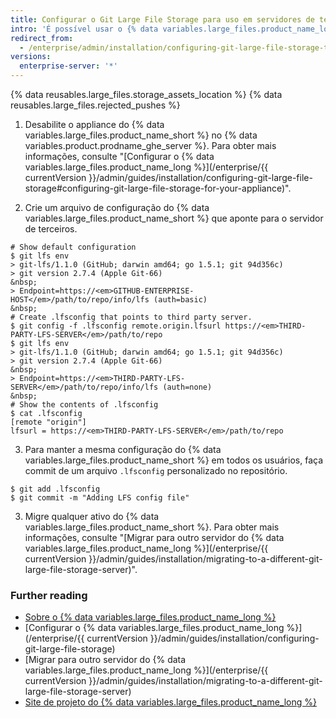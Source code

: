 ```yaml
---
title: Configurar o Git Large File Storage para uso em servidores de terceiros
intro: 'É possível usar o {% data variables.large_files.product_name_long %} ({% data variables.large_files.product_name_short %}) em um servidor de terceiros desabilitando o {% data variables.large_files.product_name_short %} no appliance do {% data variables.product.prodname_ghe_server %} e configurando o cliente {% data variables.large_files.product_name_short %} com a URL do servidor em que você pretende armazenar os ativos de grande volume.'
redirect_from:
  - /enterprise/admin/installation/configuring-git-large-file-storage-to-use-a-third-party-server
versions:
  enterprise-server: '*'
---
```


{% data reusables.large_files.storage_assets_location %}
{% data reusables.large_files.rejected_pushes %}

1. Desabilite o appliance do {% data variables.large_files.product_name_short %} no {% data variables.product.prodname_ghe_server %}. Para obter mais informações, consulte "[Configurar o {% data variables.large_files.product_name_long %}](/enterprise/{{ currentVersion }}/admin/guides/installation/configuring-git-large-file-storage#configuring-git-large-file-storage-for-your-appliance)".

2. Crie um arquivo de configuração do {% data variables.large_files.product_name_short %} que aponte para o servidor de terceiros.
  ```shell
  # Show default configuration
  $ git lfs env
  > git-lfs/1.1.0 (GitHub; darwin amd64; go 1.5.1; git 94d356c)
  > git version 2.7.4 (Apple Git-66)
  &nbsp;
  > Endpoint=https://<em>GITHUB-ENTERPRISE-HOST</em>/path/to/repo/info/lfs (auth=basic)
  &nbsp;
  # Create .lfsconfig that points to third party server.
  $ git config -f .lfsconfig remote.origin.lfsurl https://<em>THIRD-PARTY-LFS-SERVER</em>/path/to/repo
  $ git lfs env
  > git-lfs/1.1.0 (GitHub; darwin amd64; go 1.5.1; git 94d356c)
  > git version 2.7.4 (Apple Git-66)
  &nbsp;
  > Endpoint=https://<em>THIRD-PARTY-LFS-SERVER</em>/path/to/repo/info/lfs (auth=none)
  &nbsp;
  # Show the contents of .lfsconfig
  $ cat .lfsconfig
  [remote "origin"]
  lfsurl = https://<em>THIRD-PARTY-LFS-SERVER</em>/path/to/repo
  ```

3. Para manter a mesma configuração do {% data variables.large_files.product_name_short %} em todos os usuários, faça commit de um arquivo `.lfsconfig` personalizado no repositório.
  ```shell
  $ git add .lfsconfig
  $ git commit -m "Adding LFS config file"
  ```
3. Migre qualquer ativo do {% data variables.large_files.product_name_short %}. Para obter mais informações, consulte "[Migrar para outro servidor do {% data variables.large_files.product_name_long %}](/enterprise/{{ currentVersion }}/admin/guides/installation/migrating-to-a-different-git-large-file-storage-server)".

### Further reading

- [Sobre o {% data variables.large_files.product_name_long %}](/articles/about-git-large-file-storage/)
- [Configurar o {% data variables.large_files.product_name_long %}](/enterprise/{{ currentVersion }}/admin/guides/installation/configuring-git-large-file-storage)
- [Migrar para outro servidor do {% data variables.large_files.product_name_long %}](/enterprise/{{ currentVersion }}/admin/guides/installation/migrating-to-a-different-git-large-file-storage-server)
- [Site de projeto do {% data variables.large_files.product_name_long %}](https://git-lfs.github.com/)
